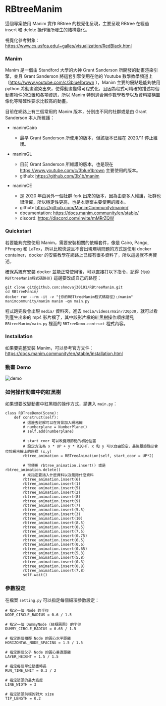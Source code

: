 ﻿# RBtreeManim

這個專案使用 Manim 實作 RBtree 的視覺化呈現，主要呈現 RBtree 在經過 insert 和 delete 操作後所發生的結構變化。

視覺化參考對象：
https://www.cs.usfca.edu/~galles/visualization/RedBlack.html

### Manim

Manim 是一個由 Standford 大學的大神 Grant Sanderson 所開發的動畫渲染引擎，並且 Grant Sanderson 將這套引擎使用在他的 Youtube 數學教學頻道上（https://www.youtube.com/c/3blue1brown ），Manim 主要的優點是能夠使用 python 將動畫渲染出來，使得動畫變得可程式化，且因為程式可精確的描述每個動畫物件的位置和各項資訊，所以 Manim 特別適合用作數學教學以及資料結構圖像化等精確性要求比較高的動畫。

目前在網路上有三個常用的 Manim 版本，分別由不同的社群或是由 Grant Sanderson 本人所維護：

* manimCairo
    - 最早 Grant Sanderson 所使用的版本，但該版本已經在 2020/11 停止維護。

* manimGL
    - 目前 Grant Sanderson 所維護的版本，也是現在 https://www.youtube.com/c/3blue1brown 主要使用的版本。
    - github:  https://github.com/3b1b/manim

* manimCE
    - 是 2020 年由另外一個社群 fork 出來的版本，因為由更多人維護，社群也很活躍，所以穩定性更高，也是本專案主要使用的版本。
    - github:  https://github.com/ManimCommunity/manim/
    - documentation:  https://docs.manim.community/en/stable/
    - discord:  https://discord.com/invite/mMRrZQW

### Quickstart

若要能夠完整使用 Manim，需要安裝相關的依賴套件，像是 Cairo, Pango, FFmpeg 和 LaTex，所以比較快速且不會出現環境問題的方式是使用 docker container，docker 的安裝教學在網路上已經有很多資料了，所以這邊就不再贅述。

確保系統有安裝 docker 並能正常使用後，可以直接打以下指令，記得 `{你的RBTtreeManim程式碼路徑}` 這邊要改成自己的路徑：

```
git clone git@github.com:shnovaj30101/RBtreeManim.git
cd RBtreeManim/
docker run --rm -it -v "{你的RBTtreeManim程式碼路徑}:/manim" manimcommunity/manim manim -qm main.py
```

程式跑完後會出現 `media/` 資料夾，進去 `media/videos/main/720p30`，就可以看到產生出來的 mp4 影片檔了，其中該影片檔的紅黑樹操作順序請見 `RBtreeManim/main.py` 裡面的 `RBTreeDemo.contruct` 程式內容。 

### Installation

如果要完整安裝 Manim，可以參考官方文件：  
https://docs.manim.community/en/stable/installation.html

### 動畫 Demo

![demo](https://user-images.githubusercontent.com/12492724/175510723-3f9c174e-bcdd-4bbf-b414-8eb9b9d33988.gif)

### 如何操作動畫中的紅黑樹

如果想要改變動畫中紅黑樹的操作方式，請進入 `main.py`：

```
class RBTreeDemo(Scene):
    def construct(self):
        # 這邊去註解可以在背景加入網格線
        # numberplane = NumberPlane()
        # self.add(numberplane)

        # start_coor 可以改變跟節點的初始位置
        # 設定方法為 x * UP + y * RIGHT，x 和 y 可以自由設定，最後跟節點必會位於網格線上的座標 (x,y)
        rbtree_animation = RBTreeAnimation(self, start_coor = UP*2)

        # 可使用 rbtree_animation.insert() 或是 rbtree_animation.delete()
        # 來指定要插入什麼資料以及刪除什麼資料
        rbtree_animation.insert(6)
        rbtree_animation.insert(1)
        rbtree_animation.insert(5)
        rbtree_animation.insert(2)
        rbtree_animation.insert(8)
        rbtree_animation.insert(9)
        rbtree_animation.insert(7)
        rbtree_animation.insert(5.5)
        rbtree_animation.insert(3)
        rbtree_animation.insert(10)
        rbtree_animation.insert(8.5)
        rbtree_animation.insert(0.5)
        rbtree_animation.insert(7.5)
        rbtree_animation.insert(0.75)
        rbtree_animation.insert(6.5)
        rbtree_animation.insert(0.6)
        rbtree_animation.insert(0.65)
        rbtree_animation.insert(5.3)
        rbtree_animation.insert(5.8)
        rbtree_animation.insert(0.3)
        rbtree_animation.insert(0.8)
        rbtree_animation.insert(7.8)
        self.wait()
```

### 參數設定

在檔案 `setting.py` 可以指定每個細項參數設定：

```
# 指定一個 Node 的半徑
NODE_CIRCLE_RADIUS = 0.6 / 1.5

# 指定一個 DummyNode (綠框圓圈) 的半徑
DUMMY_CIRCLE_RADIUS = 0.65 / 1.5

# 指定兩個相鄰 Node 的圓心水平距離
HORIZONTAL_NODE_SPACING = 1.5 / 1.5

# 指定兩個父子 Node 的圓心垂直距離
LAYER_HEIGHT = 1.5 / 1.5

# 指定每個單位動畫時長
RUN_TIME_UNIT = 0.3 / 2 

# 指定箭頭的最大寬度
LINE_WIDTH = 3

# 指定箭頭前端的對大 size
TIP_LENGTH = 0.2
```


